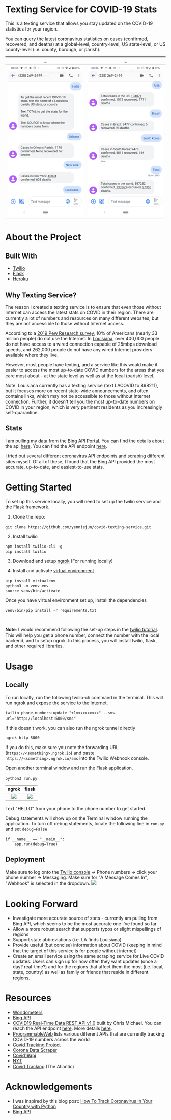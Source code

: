 # Texting Service for COVID-19 Stats

This is a texting service that allows you stay updated on the COVID-19 statistics for your region.

You can query the latest coronavirus statistics on cases (confirmed, recovered, and deaths) at a global-level, country-level, US state-level, or US county-level (i.e. county, borough, or parish).

_             |  _
:-------------------------:|:-------------------------:
![](/img/text_screenshot_1.png)  |  ![](/img/text_screenshot_2.png)

# About the Project

## Built With
* [Twilio](https://www.twilio.com/)
* [Flask](https://palletsprojects.com/p/flask/)
* [Heroku](https://devcenter.heroku.com/articles/getting-started-with-python)

## Why Texting Service?

The reason I created a texting service is to ensure that even those without Internet can access the latest stats on COVID in their region. There are currently a lot of numbers and resources on many different websites, but they are not accessible to those without Internet access. 


According to a [2019 Pew Research survey](https://www.pewresearch.org/fact-tank/2019/04/22/some-americans-dont-use-the-internet-who-are-they/), 10% of Americans (nearly 33 million people) do not use the Internet. In [Louisiana](https://broadbandnow.com/Louisiana), over 400,000 people do not have access to a wired connection capable of 25mbps download speeds, and 262,000 people do not have any wired Internet providers available where they live. 

However, most people have texting, and a service like this would make it easier to access the most up-to-date COVID numbers for the areas that you care most about - at the state level as well as at the local (parish) level.

Note: Louisiana currently has a texting service (text LACOVID to 898211), but it focuses more on recent state-wide announcements, and often contains links, which may not be accessible to those without Internet connection. Further, it doesn't tell you the most up-to-date numbers on COVID in your region, which is very pertinent residents as you increasingly self-quarantine.


## Stats

I am pulling my data from the [Bing API Portal](https://bing.com/covid). You can find the details about the api [here](https://www.programmableweb.com/api/bing-covid-19-data-rest-api-v10). You can find the API endpoint [here](https://bing.com/covid/data). 

I tried out several different coronavirus API endpoints and scraping different sites myself. Of all of these, I found that the Bing API provided the most accurate, up-to-date, and easiest-to-use stats.



# Getting Started

To set up this service locally, you will need to set up the twilio service and the Flask framework.

1. Clone the repo: 

```git clone https://github.com/yenniejun/covid-texting-service.git```

2. Install twilio
```
npm install twilio-cli -g
pip install twilio
```

3. Download and setup [ngrok](https://ngrok.com/download) (For running locally)

4. Install and activate [virtual environment](https://packaging.python.org/guides/installing-using-pip-and-virtual-environments/)
```
pip install virtualenv
python3 -m venv env
source venv/bin/activate
```
Once you have virtual environment set up, install the dependencies
```
venv/bin/pip install -r requirements.txt
```
<br/>

<b>Note</b>: I would recommend following the set-up steps in the [twilio tutorial](https://www.twilio.com/docs/sms/quickstart/python-msg-svc). This will help you get a phone number, connect the number with the local backend, and to setup ngrok. In this process, you will install twilio, flask, and other required libraries.


# Usage

## Locally
To run locally, run the following twilio-cli command in the terminal. This will run [ngrok](https://ngrok.com/) and expose the service to the Internet. 

`twilio phone-numbers:update "+1xxxxxxxxxx" --sms-url="http://localhost:5000/sms"
`

If this doesn't work, you can also run the ngrok tunnel directly
```
ngrok http 5000
```

If you do this, make sure you note the forwarding URL (`https://<something>.ngrok.io`) and paste `https://<something>.ngrok.io/sms` into the Twilio Webhook console.

Open another terminal window and run the Flask application.

`
python3 run.py
`


ngrok             |  flask
:-------------------------:|:-------------------------:
![](/img/ngrok.png)  |  ![](/img/runpy.png)


Text "HELLO" from your phone to the phone number to get started. 

Debug statements will show up on the Terminal window running the application.
To turn off debug statements, locate the following line in `run.py` and set `debug=False`
```
if __name__ == "__main__":
    app.run(debug=True)
```


## Deployment
Make sure to log onto the [Twilio console](https://www.twilio.com/) -> Phone numbers -> click your phone number -> Messaging. Make sure for "A Message Comes In", "Webhook" is selected in the dropdown.
![](/img/twilio_console.png) 



# Looking Forward
* Investigate more accurate source of stats - currently am pulling from Bing API, which seems to be the most accurate one I've found so far.
* Allow a more robust search that supports typos or slight mispellings of regions 
* Support state abbreviations (i.e. LA finds Louisiana)
* Provide useful (but concise) information about COVID (keeping in mind that the target of this service is for people without internet)
* Create an email service using the same scraping service for Live COVID updates. Users can sign up for how often they want updates (once a day? real-time?) and for the regions that affect them the most (i.e. local, state, country) as well as family or friends that reside in different regions.


# Resources
* [Worldometers](https://www.worldometers.info/coronavirus/country/us/) 
* [Bing API](https://bing.com/covid/data)
* [COVID19 Real-Time Data REST API v1.0](https://github.com/ChrisMichaelPerezSantiago/covid19) built by Chris Michael. You can reach the API endpoint [here](https://covid19-server.chrismichael.now.sh/api/v1). More details [here](https://www.programmableweb.com/api/covid19-real-time-data-rest-api-v10).
* [ProgrammableWeb](https://www.programmableweb.com/news/apis-to-track-coronavirus-covid-19/review/2020/03/27) lists various different APIs that are currently tracking COVID-19 numbers across the world
* [Covid Tracking Project](https://covidtracking.com/)
* [Corona Data Scraper](https://coronadatascraper.com/#home)
* [Covid19api](https://covid19api.com/)
* [NYT](https://github.com/nytimes/covid-19-data)
* [Covid Tracking](https://covidtracking.com/) (The Atlantic)


# Acknowledgements
* I was inspired by this blog post: [How To Track Coronavirus In Your Country with Python](https://towardsdatascience.com/how-to-track-coronavirus-with-python-a5320b778c8e) 
* [Bing API](https://bing.com/covid/data)






